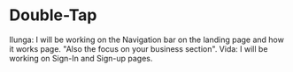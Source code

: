 # Double-Tap
Ilunga: I will be working on the Navigation bar on the landing page and how it works page. "Also the focus on your business section".
Vida: I will be working on Sign-In and Sign-up pages. 
